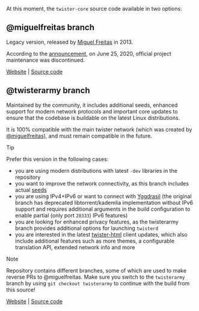 At this moment, the `twister-core` source code available in two options:

## @miguelfreitas branch

Legacy version, released by [Miguel Freitas](https://github.com/miguelfreitas) in 2013.

According to the [announcement](http://twister.net.co/archives/617), on June 25, 2020, official project maintenance was discontinued.

[Website](http://twister.net.co/) | [Source code](https://github.com/miguelfreitas/twister-core)

## @twisterarmy branch

Maintained by the community, it includes additional seeds, enhanced support for modern network protocols and important core updates to ensure that the codebase is buildable on the latest Linux distributions.

It is 100% compatible with the main twister network (which was created by [@miguelfreitas](https://github.com/miguelfreitas)), and must remain compatible in the future.

> [!TIP]
> Prefer this version in the following cases:
> * you are using modern distributions with latest `-dev` libraries in the repository
> * you want to improve the network connectivity, as this branch includes actual [seeds](https://twisterarmy.github.io/network)
> * you are using IPv4+IPv6 or want to connect with [Yggdrasil](https://yggdrasil-network.github.io/) (the original branch has deprecated libtorrent/kademlia implementation without IPv6 support and requires additional arguments in the build configuration to enable partial (only port `28333`) IPv6 features)
> * you are looking for enhanced privacy features, as the twisterarmy branch provides additional options for launching `twisterd`
> * you are interested in the latest [twister-html](https://github.com/twisterarmy/twister-html) client updates, which also include additional features such as more themes, a configurable translation API, extended network info and more

> [!NOTE]
> Repository contains different branches, some of which are used to make reverse PRs to @miguelfreitas. Make sure you switch to the `twisterarmy` branch by using `git checkout twisterarmy` to continue with the build from this source!

[Website](https://twisterarmy.github.io/) | [Source code](https://github.com/twisterarmy/twister-core)